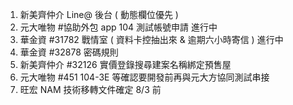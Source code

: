 
1. 新美齊仲介 Line@ 後台 ( 動態欄位優先 )
2. 元大唯物 #協助外包 app 104 測試帳號申請 進行中
3. 華金資 #31782 戰情室 ( 資料卡控抽出來 & 逾期六小時寄信 ) 進行中
4. 華金資 #32878 密碼規則
6. 新美齊仲介 #32126 實價登錄搜尋建案名稱綁定預售屋
7. 元大唯物 #451 104-3E 等確認要開發前再與元大方協同測試串接
8. 旺宏 NAM 技術移轉文件確定 8/3 前
